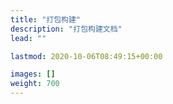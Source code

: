 ```yaml
---
title: "打包构建"
description: "打包构建文档"
lead: ""

lastmod: 2020-10-06T08:49:15+00:00

images: []
weight: 700
---
```

